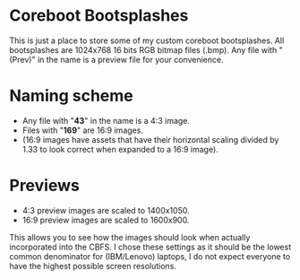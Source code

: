 # Coreboot Bootsplashes
This is just a place to store some of my custom coreboot bootsplashes.
All bootsplashes are 1024x768 16 bits RGB bitmap files (.bmp).
Any file with "(Prev)" in the name is a preview file for your convenience.


# Naming scheme
 - Any file with "**43**" in the name is a 4:3 image.
 - Files with "**169**" are 16:9 images.
 - (16:9 images have assets that have their horizontal scaling
   divided by 1.33 to look correct when expanded to a 16:9 image).

# Previews
- 4:3 preview images are scaled to 1400x1050.
- 16:9 preview images are scaled to 1600x900.

This allows you to see how the images should look when actually incorporated into the CBFS. I chose these settings as it should be the lowest common denominator for (IBM/Lenovo) laptops, I do not expect everyone to have the highest possible screen resolutions.


